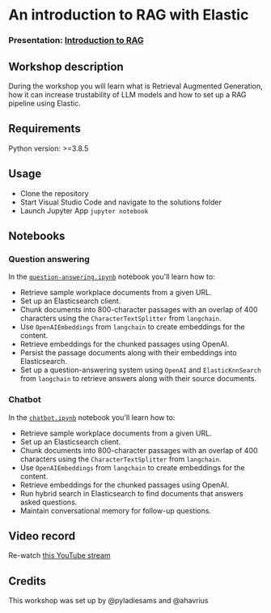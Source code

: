 
# An introduction to RAG with Elastic
### Presentation: [Introduction to RAG](workshop/Introduction_to_RAG.pdf)

## Workshop description
During the workshop you will learn what is Retrieval Augmented Generation, how it can increase trustability of LLM models and how to set up a RAG pipeline using Elastic.

## Requirements

Python version: >=3.8.5


## Usage
* Clone the repository
* Start Visual Studio Code and navigate to the solutions folder
* Launch Jupyter App `jupyter notebook`

## Notebooks

### Question answering

In the [`question-answering.ipynb`](solutions/question-answering.ipynb) notebook you'll learn how to:

- Retrieve sample workplace documents from a given URL.
- Set up an Elasticsearch client.
- Chunk documents into 800-character passages with an overlap of 400 characters using the `CharacterTextSplitter` from `langchain`.
- Use `OpenAIEmbeddings` from `langchain` to create embeddings for the content.
- Retrieve embeddings for the chunked passages using OpenAI.
- Persist the passage documents along with their embeddings into Elasticsearch.
- Set up a question-answering system using `OpenAI` and `ElasticKnnSearch` from `langchain` to retrieve answers along with their source documents.

### Chatbot

In the [`chatbot.ipynb`](solutions/chatbot.ipynb) notebook you'll learn how to:

- Retrieve sample workplace documents from a given URL.
- Set up an Elasticsearch client.
- Chunk documents into 800-character passages with an overlap of 400 characters using the `CharacterTextSplitter` from `langchain`.
- Use `OpenAIEmbeddings` from `langchain` to create embeddings for the content.
- Retrieve embeddings for the chunked passages using OpenAI.
- Run hybrid search in Elasticsearch to find documents that answers asked questions.
- Maintain conversational memory for follow-up questions.



## Video record
Re-watch [this YouTube stream](https://www.youtube.com/live/TQdK9OsfHQk)

## Credits
This workshop was set up by @pyladiesams and @ahavrius
